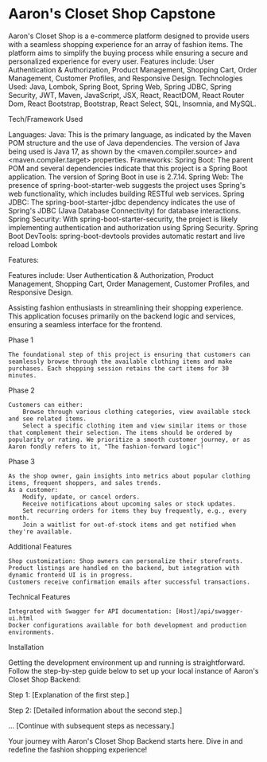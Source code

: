 # Aaron's Closet Shop Capstone 

Aaron's Closet Shop is a e-commerce platform designed to provide users with a seamless shopping experience for an array of fashion items. The platform aims to simplify the buying process while ensuring a secure and personalized experience for every user. Features include: User Authentication & Authorization, Product Management, Shopping Cart, Order Management, Customer Profiles, and Responsive Design. Technologies Used: Java, Lombok, Spring Boot, Spring Web, Spring JDBC, Spring Security, JWT, Maven, JavaScript, JSX, React, ReactDOM, React Router Dom, React Bootstrap, Bootstrap, React Select, SQL, Insomnia, and MySQL. 

Tech/Framework Used

Languages:
Java: This is the primary language, as indicated by the Maven POM structure and the use of Java dependencies. The version of Java being used is Java 17, as shown by the <maven.compiler.source> and <maven.compiler.target> properties.
Frameworks:
Spring Boot: The parent POM and several dependencies indicate that this project is a Spring Boot application. The version of Spring Boot in use is 2.7.14.
Spring Web: The presence of spring-boot-starter-web suggests the project uses Spring's web functionality, which includes building RESTful web services.
Spring JDBC: The spring-boot-starter-jdbc dependency indicates the use of Spring's JDBC (Java Database Connectivity) for database interactions.
Spring Security: With spring-boot-starter-security, the project is likely implementing authentication and authorization using Spring Security.
Spring Boot DevTools: spring-boot-devtools provides automatic restart and live reload
Lombok

Features:

Features include: User Authentication & Authorization, Product Management, Shopping Cart, Order Management, Customer Profiles, and Responsive Design.


Assisting fashion enthusiasts in streamlining their shopping experience. This application focuses primarily on the backend logic and services, ensuring a seamless interface for the frontend.

Phase 1

    The foundational step of this project is ensuring that customers can seamlessly browse through the available clothing items and make purchases. Each shopping session retains the cart items for 30 minutes.

Phase 2

    Customers can either:
        Browse through various clothing categories, view available stock and see related items.
        Select a specific clothing item and view similar items or those that complement their selection. The items should be ordered by popularity or rating. We prioritize a smooth customer journey, or as Aaron fondly refers to it, "The fashion-forward logic"!

Phase 3

    As the shop owner, gain insights into metrics about popular clothing items, frequent shoppers, and sales trends.
    As a customer:
        Modify, update, or cancel orders.
        Receive notifications about upcoming sales or stock updates.
        Set recurring orders for items they buy frequently, e.g., every month.
        Join a waitlist for out-of-stock items and get notified when they're available.

Additional Features

    Shop customization: Shop owners can personalize their storefronts.
    Product listings are handled on the backend, but integration with dynamic frontend UI is in progress.
    Customers receive confirmation emails after successful transactions.

Technical Features

    Integrated with Swagger for API documentation: [Host]/api/swagger-ui.html
    Docker configurations available for both development and production environments.

Installation

Getting the development environment up and running is straightforward. Follow the step-by-step guide below to set up your local instance of Aaron's Closet Shop Backend:

Step 1: [Explanation of the first step.]

Step 2: [Detailed information about the second step.]

... [Continue with subsequent steps as necessary.]

Your journey with Aaron's Closet Shop Backend starts here. Dive in and redefine the fashion shopping experience!
